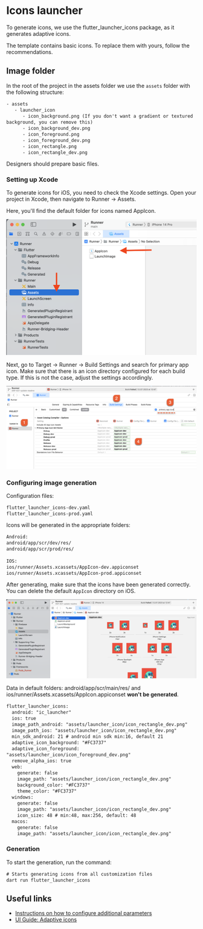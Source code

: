 # Icons launcher

To generate icons, we use the flutter_launcher_icons package, as it generates adaptive icons.

The template contains basic icons. To replace them with yours, follow the recommendations.

## Image folder

In the root of the project in the assets folder we use the `assets` folder with the following structure:

``` text
- assets
   - launcher_icon
      - icon_background.png (If you don't want a gradient or textured background, you can remove this)
      - icon_background_dev.png
      - icon_foreground.png
      - icon_foreground_dev.png
      - icon_rectangle.png
      - icon_rectangle_dev.png
```

Designers should prepare basic files.


### Setting up Xcode

To generate icons for iOS, you need to check the Xcode settings. Open your project in Xcode, then navigate to Runner -> Assets.

Here, you'll find the default folder for icons named AppIcon.

![icons_launcher-1.png](images/icons_launcher-1.png)

Next, go to Target -> Runner -> Build Settings and search for primary app icon. Make sure that there is an icon 
directory configured for each build type. If this is not the case, adjust the settings accordingly.

![icons_launcher-2.png](images/icons_launcher-2.png)

### Configuring image generation

Configuration files:
``` text
flutter_launcher_icons-dev.yaml
flutter_launcher_icons-prod.yaml
```

Icons will be generated in the appropriate folders:
``` text
Android:
android/app/scr/dev/res/
android/app/scr/prod/res/

IOS:
ios/runner/Assets.xcassets/AppIcon-dev.appiconset
ios/runner/Assets.xcassets/AppIcon-prod.appiconset
```
After generating, make sure that the icons have been generated correctly. You can delete the default `AppIcon` 
directory on iOS.

![icons_launcher-3.png](images/icons_launcher-3.png)

Data in default folders: android/app/scr/main/res/ and ios/runner/Assets.xcassets/AppIcon.appiconset **won't be generated**.

```text
flutter_launcher_icons:
  android: "ic_launcher"
  ios: true
  image_path_android: "assets/launcher_icon/icon_rectangle_dev.png"
  image_path_ios: "assets/launcher_icon/icon_rectangle_dev.png"
  min_sdk_android: 21 # android min sdk min:16, default 21
  adaptive_icon_background: "#FC3737"
  adaptive_icon_foreground: "assets/launcher_icon/icon_foreground_dev.png"
  remove_alpha_ios: true
  web:
    generate: false
    image_path: "assets/launcher_icon/icon_rectangle_dev.png"
    background_color: "#FC3737"
    theme_color: "#FC3737"
  windows:
    generate: false
    image_path: "assets/launcher_icon/icon_rectangle_dev.png"
    icon_size: 48 # min:48, max:256, default: 48
  macos:
    generate: false
    image_path: "assets/launcher_icon/icon_rectangle_dev.png"
```

### Generation

To start the generation, run the command:
```shell
# Starts generating icons from all customization files
dart run flutter_launcher_icons
```

## Useful links
- [Instructions on how to configure additional parameters](https://pub.dev/packages/flutter_launcher_icons)
- [UI Guide: Adaptive icons](https://developer.android.com/develop/ui/views/launch/icon_design_adaptive)

